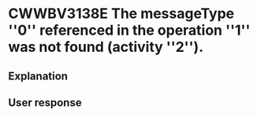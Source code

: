 # CWWBV3138E The messageType ''0'' referenced in the operation ''1'' was not found (activity ''2'').

## Explanation

## User response